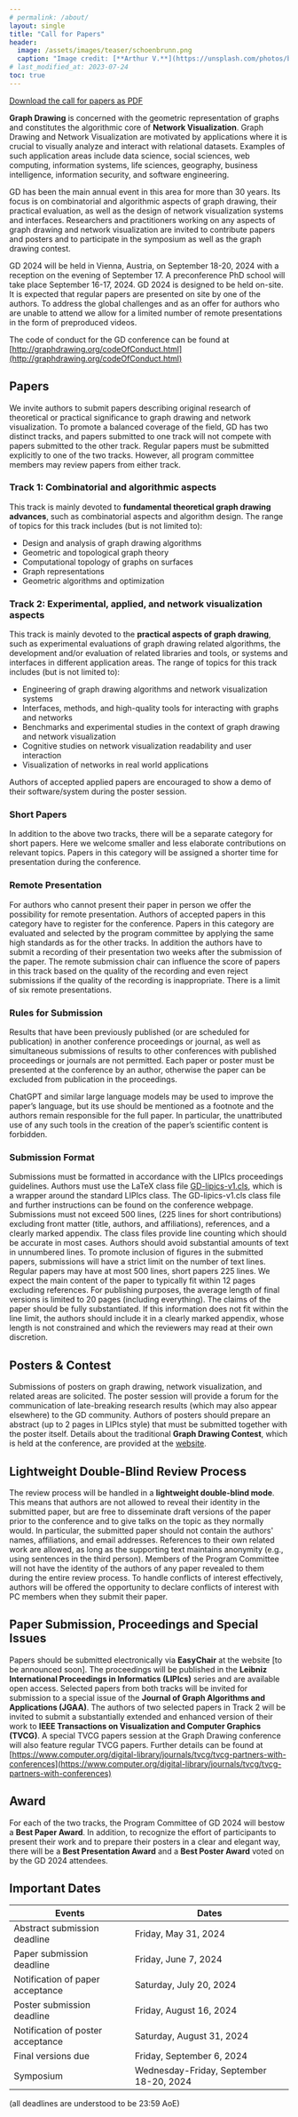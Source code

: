 ```yaml
---
# permalink: /about/
layout: single
title: "Call for Papers"
header:
  image: /assets/images/teaser/schoenbrunn.png
  caption: "Image credit: [**Arthur V.**](https://unsplash.com/photos/b5zOkA3swe8)"
# last_modified_at: 2023-07-24
toc: true
---
```


[Download the call for papers as PDF](https://graphdrawing.github.io/gd2024/assets/pdfs/Call_for_Papers-2024.pdf)

**Graph Drawing** is concerned with the geometric representation of graphs and constitutes the algorithmic core of **Network Visualization**. Graph Drawing and Network Visualization are motivated by applications where it is crucial to visually analyze
and interact with relational datasets. Examples of such application areas include data science, social sciences, web computing, information systems, life sciences, geography, business intelligence, information security, and software engineering.

GD has been the main annual event in this area for more than 30 years. Its focus is on combinatorial and algorithmic aspects
of graph drawing, their practical evaluation, as well as the design of network visualization systems and interfaces.
Researchers and practitioners working on any aspects of graph drawing and network visualization are invited to contribute
papers and posters and to participate in the symposium as well as the graph drawing contest.

GD 2024 will be held in Vienna, Austria, on September 18-20, 2024 with a reception on the evening of September 17. A preconference PhD school will take place September 16-17, 2024. GD 2024 is designed to be held on-site. It is expected that
regular papers are presented on site by one of the authors. To address the global challenges and as an offer for authors who
are unable to attend we allow for a limited number of remote presentations in the form of preproduced videos.

The code of conduct for the GD conference can be found at [http://graphdrawing.org/codeOfConduct.html](http://graphdrawing.org/codeOfConduct.html)

## Papers

We invite authors to submit papers describing original research of theoretical or practical significance to graph drawing and
network visualization. To promote a balanced coverage of the field, GD has two distinct tracks, and papers submitted to one
track will not compete with papers submitted to the other track. Regular papers must be submitted explicitly to one of the
two tracks. However, all program committee members may review papers from either track.

### Track 1: Combinatorial and algorithmic aspects

This track is mainly devoted to **fundamental theoretical graph drawing advances**, such as combinatorial aspects and
algorithm design. The range of topics for this track includes (but is not limited to):

* Design and analysis of graph drawing algorithms
* Geometric and topological graph theory
* Computational topology of graphs on surfaces
* Graph representations
* Geometric algorithms and optimization

### Track 2: Experimental, applied, and network visualization aspects

This track is mainly devoted to the **practical aspects of graph drawing**, such as experimental evaluations of graph drawing
related algorithms, the development and/or evaluation of related libraries and tools, or systems and interfaces in different
application areas. The range of topics for this track includes (but is not limited to):

* Engineering of graph drawing algorithms and network visualization systems
* Interfaces, methods, and high-quality tools for interacting with graphs and networks
* Benchmarks and experimental studies in the context of graph drawing and network visualization
* Cognitive studies on network visualization readability and user interaction
* Visualization of networks in real world applications

Authors of accepted applied papers are encouraged to show a demo of their software/system during the poster session.

### Short Papers

In addition to the above two tracks, there will be a separate category for short papers. Here we welcome smaller and less
elaborate contributions on relevant topics. Papers in this category will be assigned a shorter time for presentation during the conference.

### Remote Presentation

For authors who cannot present their paper in person we offer the possibility for remote presentation. Authors of accepted
papers in this category have to register for the conference. Papers in this category are evaluated and selected by the program
committee by applying the same high standards as for the other tracks. In addition the authors have to submit a recording of
their presentation two weeks after the submission of the paper. The remote submission chair can influence the score of
papers in this track based on the quality of the recording and even reject submissions if the quality of the recording is
inappropriate. There is a limit of six remote presentations.

### Rules for Submission

Results that have been previously published (or are scheduled for publication) in another conference proceedings or journal,
as well as simultaneous submissions of results to other conferences with published proceedings or journals are not
permitted. Each paper or poster must be presented at the conference by an author, otherwise the paper can be excluded from
publication in the proceedings.

ChatGPT and similar large language models may be used to improve the paper’s language, but its use should be mentioned as
a footnote and the authors remain responsible for the full paper. In particular, the unattributed use of any such tools in the creation of the paper’s scientific content is forbidden.

### Submission Format

Submissions must be formatted in accordance with the LIPIcs proceedings guidelines. Authors must use the LaTeX class file
[GD-lipics-v1.cls](../../assets/template/GD-lipics-v1.cls), which is a wrapper around the standard LIPIcs class. The GD-lipics-v1.cls class file and further instructions can be found on the conference webpage. Submissions must not exceed 500 lines, (225 lines for short contributions) excluding front matter (title, authors, and affiliations), references, and a clearly marked appendix. The class files provide line counting which should be accurate in most cases. Authors should avoid substantial amounts of text in unnumbered lines.
To promote inclusion of figures in the submitted papers, submissions will have a strict limit on the number of text lines.
Regular papers may have at most 500 lines, short papers 225 lines. We expect the main content of the paper to typically fit
within 12 pages excluding references. For publishing purposes, the average length of final versions is limited to 20 pages
(including everything). The claims of the paper should be fully substantiated. If this information does not fit within the line
limit, the authors should include it in a clearly marked appendix, whose length is not constrained and which the reviewers
may read at their own discretion.

## Posters & Contest

Submissions of posters on graph drawing, network visualization, and related areas are solicited. The poster session will
provide a forum for the communication of late-breaking research results (which may also appear elsewhere) to the GD
community. Authors of posters should prepare an abstract (up to 2 pages in LIPIcs style) that must be submitted together
with the poster itself.
Details about the traditional **Graph Drawing Contest**, which is held at the conference, are provided at the [website](https://www.graphdrawing.org/gdcontest/contest2024).

## Lightweight Double-Blind Review Process

The review process will be handled in a **lightweight double-blind mode**. This means that authors are not allowed to
reveal their identity in the submitted paper, but are free to disseminate draft versions of the paper prior to the conference
and to give talks on the topic as they normally would. In particular, the submitted paper should not contain the authors'
names, affiliations, and email addresses. References to their own related work are allowed, as long as the supporting text
maintains anonymity (e.g., using sentences in the third person).
Members of the Program Committee will not have the identity of the authors of any paper revealed to them during the entire
review process. To handle conflicts of interest effectively, authors will be offered the opportunity to declare conflicts of
interest with PC members when they submit their paper.

## Paper Submission, Proceedings and Special Issues

Papers should be submitted electronically via **EasyChair** at the website [to be announced soon].<!--[https://easychair.org/conferences/?conf=gd2024](https://easychair.org/conferences/?conf=gd2024).-->
The proceedings will be published in the **Leibniz International Proceedings in Informatics (LIPIcs)** series and are available
open access.
Selected papers from both tracks will be invited for submission to a special issue of the **Journal of Graph Algorithms and
Applications (JGAA)**. The authors of two selected papers in Track 2 will be invited to submit a substantially extended and
enhanced version of their work to **IEEE Transactions on Visualization and Computer Graphics (TVCG)**. A special TVCG
papers session at the Graph Drawing conference will also feature regular TVCG papers. Further details can be found at
[https://www.computer.org/digital-library/journals/tvcg/tvcg-partners-with-conferences](https://www.computer.org/digital-library/journals/tvcg/tvcg-partners-with-conferences)

## Award

For each of the two tracks, the Program Committee of GD 2024 will bestow a **Best Paper Award**. In addition, to recognize the
effort of participants to present their work and to prepare their posters in a clear and elegant way, there will be a **Best Presentation Award** and a **Best Poster Award** voted on by the GD 2024 attendees.


## Important Dates

| Events                           | Dates                                 |
|----------------------------------|---------------------------------------|
| Abstract submission	deadline     | Friday, May 31, 2024                  |
| Paper submission deadline		     | Friday, June 7, 2024                  |
| Notification of paper acceptance | Saturday, July 20, 2024               |
| Poster submission deadline		   | Friday, August 16, 2024               |
| Notification of poster acceptance| Saturday, August 31, 2024             |
| Final versions due		           | Friday, September 6, 2024             |
| Symposium		                     | Wednesday-Friday, September 18-20, 2024          |

(all deadlines are understood to be 23:59 AoE)